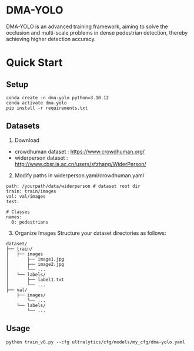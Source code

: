 # DMA-YOLO
DMA-YOLO is an advanced training framework, aiming to solve the occlusion and multi-scale problems in dense pedestrian detection, thereby achieving higher detection accuracy.

# Quick Start
## Setup
```
conda create -n dma-yolo python=3.10.12
conda activate dma-yolo
pip install -r requirements.txt
```
## Datasets
1. Download
- crowdhuman dataset : https://www.crowdhuman.org/
- widerperson dataset : http://www.cbsr.ia.ac.cn/users/sfzhang/WiderPerson/
2. Modify paths in widerperson.yaml/crowdhuman.yaml
```
path: /yourpath/data/widerperson # dataset root dir
train: train/images 
val: val/images
test:  

# Classes
names:
  0: pedestrians
```
3. Organize Images
Structure your dataset directories as follows:
```
dataset/
├── train/
│   ├── images
│       ├── image1.jpg
│       ├── image2.jpg
│       └── ...
│   └── labels/
│       ├── label1.txt
│       └── ...
├── val/
    ├── images/
        └── ...
    └── labels/
        └── ...
```
## Usage
```
python train_v8.py --cfg ultralytics/cfg/models/my_cfg/dma-yolo.yaml
```





